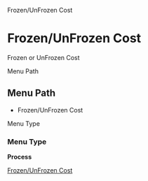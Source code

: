 
Frozen/UnFrozen Cost
# Frozen/UnFrozen Cost


Frozen or UnFrozen Cost

Menu Path
## Menu Path



- Frozen/UnFrozen Cost

Menu Type
### Menu Type

**Process**


[Frozen/UnFrozen Cost](../../functional-guide/process/process-pp_cost-frozenunfrozen.md)